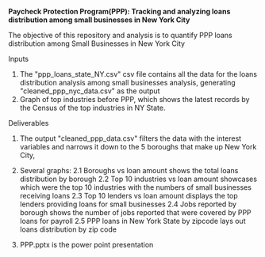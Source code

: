 
**Paycheck Protection Program(PPP): Tracking and analyzing loans distribution among small businesses in New York City**

The objective of this repository and analysis is to quantify PPP loans distribution among Small Businesses in New York City

Inputs
1. The "ppp_loans_state_NY.csv" csv file contains all the data for the loans distribution analysis among small businesses analysis, 
generating "cleaned_ppp_nyc_data.csv" as the output
2. Graph of top industries before PPP, which shows the latest records by the Census of the top industries in NY State.

Deliverables
1. The output "cleaned_ppp_data.csv"  filters the data with the interest variables and narrows it down to the 5 boroughs that make up New York City, 
2. Several graphs:
  2.1 Boroughs vs loan amount shows the total loans distribution by borough
  2.2 Top 10 industries vs loan amount showcases which were the top 10 industries with the numbers of small businesses receiving loans
  2.3 Top 10 lenders vs loan amount displays the top lenders providing loans for small businesses 
  2.4 Jobs reported by borough shows the number of jobs reported that were covered by PPP loans for payroll
  2.5 PPP loans in New York State by zipcode lays out loans distribution by zip code
  
3. PPP.pptx is the power point presentation 





